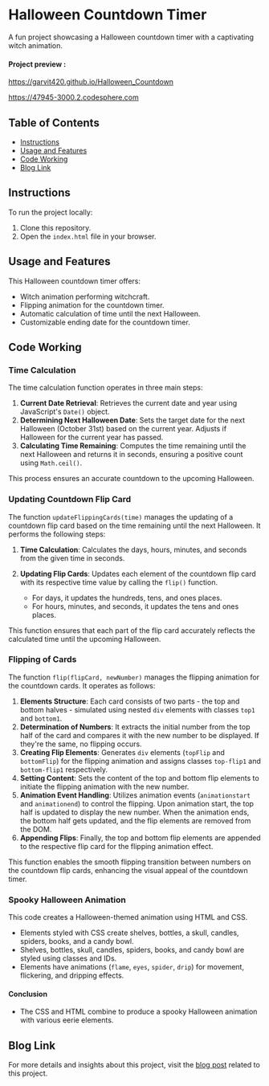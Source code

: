 # Halloween Countdown Timer

A fun project showcasing a Halloween countdown timer with a captivating witch animation.
#### Project preview :
https://garvit420.github.io/Halloween_Countdown

https://47945-3000.2.codesphere.com

## Table of Contents

- [Instructions](#instructions)
- [Usage and Features](#usage-and-features)
- [Code Working](#code-working)
- [Blog Link](#blog-link)

## Instructions

To run the project locally:

1. Clone this repository.
2. Open the `index.html` file in your browser.

## Usage and Features

This Halloween countdown timer offers:

- Witch animation performing witchcraft.
- Flipping animation for the countdown timer.
- Automatic calculation of time until the next Halloween.
- Customizable ending date for the countdown timer.

## Code Working

### Time Calculation

The time calculation function operates in three main steps:

1. **Current Date Retrieval**: Retrieves the current date and year using JavaScript's `Date()` object.
2. **Determining Next Halloween Date**: Sets the target date for the next Halloween (October 31st) based on the current year. Adjusts if Halloween for the current year has passed.
3. **Calculating Time Remaining**: Computes the time remaining until the next Halloween and returns it in seconds, ensuring a positive count using `Math.ceil()`.

This process ensures an accurate countdown to the upcoming Halloween.

### Updating Countdown Flip Card

The function `updateFlippingCards(time)` manages the updating of a countdown flip card based on the time remaining until the next Halloween. It performs the following steps:

1. **Time Calculation**: Calculates the days, hours, minutes, and seconds from the given time in seconds.
2. **Updating Flip Cards**: Updates each element of the countdown flip card with its respective time value by calling the `flip()` function.

   - For days, it updates the hundreds, tens, and ones places.
   - For hours, minutes, and seconds, it updates the tens and ones places.

This function ensures that each part of the flip card accurately reflects the calculated time until the upcoming Halloween.

### Flipping of Cards

The function `flip(flipCard, newNumber)` manages the flipping animation for the countdown cards. It operates as follows:

1. **Elements Structure**: Each card consists of two parts - the top and bottom halves - simulated using nested `div` elements with classes `top1` and `bottom1`.
2. **Determination of Numbers**: It extracts the initial number from the top half of the card and compares it with the new number to be displayed. If they're the same, no flipping occurs.
3. **Creating Flip Elements**: Generates `div` elements (`topFlip` and `bottomFlip`) for the flipping animation and assigns classes `top-flip1` and `bottom-flip1` respectively.
4. **Setting Content**: Sets the content of the top and bottom flip elements to initiate the flipping animation with the new number.
5. **Animation Event Handling**: Utilizes animation events (`animationstart` and `animationend`) to control the flipping. Upon animation start, the top half is updated to display the new number. When the animation ends, the bottom half gets updated, and the flip elements are removed from the DOM.
6. **Appending Flips**: Finally, the top and bottom flip elements are appended to the respective flip card for the flipping animation effect.

This function enables the smooth flipping transition between numbers on the countdown flip cards, enhancing the visual appeal of the countdown timer.

### Spooky Halloween Animation

This code creates a Halloween-themed animation using HTML and CSS.

- Elements styled with CSS create shelves, bottles, a skull, candles, spiders, books, and a candy bowl.
- Shelves, bottles, skull, candles, spiders, books, and candy bowl are styled using classes and IDs.
- Elements have animations (`flame`, `eyes`, `spider`, `drip`) for movement, flickering, and dripping effects.

#### Conclusion
- The CSS and HTML combine to produce a spooky Halloween animation with various eerie elements.


## Blog Link

For more details and insights about this project, visit the [blog post](https://medium.com/@garvitjain101092/way-to-win-a-ps5-and-many-more-prizes-with-codesphere-challenge-96a93033afc8) related to this project.


